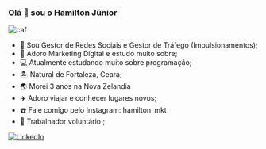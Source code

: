 ### Olá 👋 sou o Hamilton Júnior
![caf](https://travelpedia.com.br/wp-content/uploads/2020/09/cafe-1-GIF.gif)

-  📲 Sou  Gestor de Redes Sociais e Gestor de Tráfego (Impulsionamentos);
- 🎯 Adoro Marketing Digital e estudo muito sobre;
- 💻 Atualmente estudando  muito sobre programação;
- 🏝️ Natural de Fortaleza, Ceara;
- 🌏 Morei 3 anos na Nova Zelandia
- ✈️ Adoro viajar e conhecer lugares novos;
- ☎️ Fale comigo pelo Instagram: hamilton_mkt
- 🙏 Trabalhador voluntário ;

[![LinkedIn](https://logospng.org/download/linkedin/logo-linkedin-256.png)](https://www.linkedin.com/in/hamilton-junior-b441bb1b3/)

